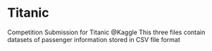 # Titanic
Competition Submission for Titanic @Kaggle
This three files contain datasets of passenger information stored in CSV file format 
